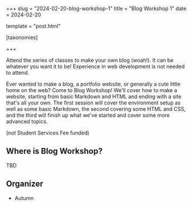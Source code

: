 +++
slug = "2024-02-20-blog-workshop-1"
title = "Blog Workshop 1"
date = 2024-02-20

template = "post.html"

[taxonomies]

+++

Attend the series of classes to make your own blog (woah!). It can be whatever you want it to be! Experience in web development is not needed to attend.

<!-- more -->

Ever wanted to make a blog, a portfolio website, or generally a cute little home on the web? Come to Blog Workshop! We'll cover how to make a website, starting from basic Markdown and HTML and ending with a site that's all your own. The first session will cover the environment setup as well as some basic Markdown, the second covering some HTML and CSS, and the third will finish up what we've started and cover some more advanced topics.

(not Student Services Fee funded)

## Where is Blog Workshop?

TBD

## Organizer
* Autumn
